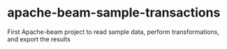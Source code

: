 # apache-beam-sample-transactions
First Apache-beam project to read sample data, perform transformations, and export the results
